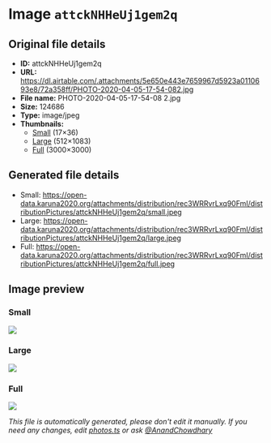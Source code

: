 # Image `attckNHHeUj1gem2q`

## Original file details

- **ID:** attckNHHeUj1gem2q
- **URL:** https://dl.airtable.com/.attachments/5e650e443e7659967d5923a0110693e8/72a358ff/PHOTO-2020-04-05-17-54-082.jpg
- **File name:** PHOTO-2020-04-05-17-54-08 2.jpg
- **Size:** 124686
- **Type:** image/jpeg
- **Thumbnails:**
  - [Small](https://dl.airtable.com/.attachmentThumbnails/223d8d4448b7914642706f887cd13d9c/6ec0170d) (17×36)
  - [Large](https://dl.airtable.com/.attachmentThumbnails/71c11e1e95bef18c80d9635c2f3043d0/bbbe5dbb) (512×1083)
  - [Full](https://dl.airtable.com/.attachmentThumbnails/649338021ccd40f47e8d9747dff0fa52/34635d64) (3000×3000)

## Generated file details

- Small: https://open-data.karuna2020.org/attachments/distribution/rec3WRRvrLxq90FmI/distributionPictures/attckNHHeUj1gem2q/small.jpeg
- Large: https://open-data.karuna2020.org/attachments/distribution/rec3WRRvrLxq90FmI/distributionPictures/attckNHHeUj1gem2q/large.jpeg
- Full: https://open-data.karuna2020.org/attachments/distribution/rec3WRRvrLxq90FmI/distributionPictures/attckNHHeUj1gem2q/full.jpeg

## Image preview

### Small

![](https://open-data.karuna2020.org/attachments/distribution/rec3WRRvrLxq90FmI/distributionPictures/attckNHHeUj1gem2q/small.jpeg)

### Large

![](https://open-data.karuna2020.org/attachments/distribution/rec3WRRvrLxq90FmI/distributionPictures/attckNHHeUj1gem2q/large.jpeg)

### Full

![](https://open-data.karuna2020.org/attachments/distribution/rec3WRRvrLxq90FmI/distributionPictures/attckNHHeUj1gem2q/full.jpeg)

_This file is automatically generated, please don't edit it manually. If you need any changes, edit [photos.ts](/photos.ts) or ask [@AnandChowdhary](https://github.com/AnandChowdhary)_
